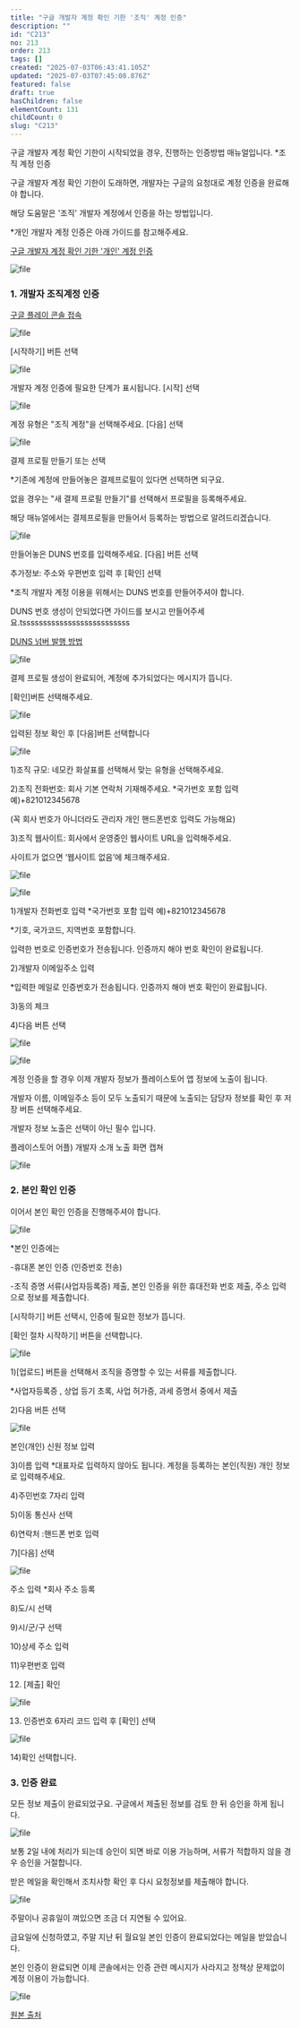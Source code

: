 ```yaml
---
title: "구글 개발자 계정 확인 기한 '조직' 계정 인증"
description: ""
id: "C213"
no: 213
order: 213
tags: []
created: "2025-07-03T06:43:41.105Z"
updated: "2025-07-03T07:45:08.876Z"
featured: false
draft: true
hasChildren: false
elementCount: 131
childCount: 0
slug: "C213"
---
```


구글 개발자 계정 확인 기한이 시작되었을 경우, 진행하는 인증방법 매뉴얼입니다. *조직 계정 인증



구글 개발자 계정 확인 기한이 도래하면, 개발자는 구글의 요청대로 계정 인증을 완료해야 합니다.

해당 도움말은 '조직' 개발자 계정에서 인증을 하는 방법입니다.

*개인 개발자 계정 인증은 아래 가이드를 참고해주세요.

[구글 개발자 계정 확인 기한 '개인' 계정 인증](https://box.eureka.codes/C212)

![file](/images/d271c4c8cfc7c5e9ce0c531c1060a28d.jpg)



### 1. 개발자 조직계정 인증



[구글 플레이 콘솔 접속](https://play.google.com/console/u/0/developers)



![file](/images/b820d797f632de8a0368e0b393364d76.jpg)

[시작하기] 버튼 선택



![file](/images/81b3de0a279b868b0c45fd4bed9456de.jpg)

개발자 계정 인증에 필요한 단계가 표시됩니다. [시작] 선택



![file](/images/2be7f4bc52405fb6371f797c379b94ec.jpg)

계정 유형은 "조직 계정"을 선택해주세요. [다음] 선택



![file](/images/74c5ea21e4576ebaed89e8b5c2bc5103.jpg)

결제 프로필 만들기 또는 선택

*기존에 계정에 만들어놓은 결제프로필이 있다면 선택하면 되구요.

없을 경우는 "새 결제 프로필 만들기"를 선택해서 프로필을 등록해주세요. 

해당 매뉴얼에서는 결제프로필을 만들어서 등록하는 방법으로 알려드리겠습니다. 



![file](/images/9926c2975294c19e49494305fe836fb0.jpg)

만들어놓은 DUNS 번호를 입력해주세요. [다음] 버튼 선택

추가정보: 주소와 우편번호 입력 후 [확인] 선택

*조직 개발자 계정 이용을 위해서는 DUNS 번호를 만들어주셔야 합니다. 

DUNS 번호 생성이 안되었다면 가이드를 보시고 만들어주세요.tssssssssssssssssssssssssss



[DUNS 넘버 발행 방법](https://box.eureka.codes/C035)



![file](/images/579e0d09bdef64f15c2a6cd73288611a.jpg)

결제 프로필 생성이 완료되어, 계정에 추가되었다는 메시지가 뜹니다.

[확인]버튼 선택해주세요.



![file](/images/9578b7ae39329d049f4de6695bacfb45.jpg)

입력된 정보 확인 후 [다음]버튼 선택합니다



![file](/images/ef943091383a3f5499095067bcd0efe3.jpg)

1)조직 규모: 네모칸 화살표를 선택해서 맞는 유형을 선택해주세요.

2)조직 전화번호: 회사 기본 연락처 기재해주세요. *국가번호 포함 입력 예)+821012345678

(꼭 회사 번호가 아니더라도 관리자 개인 핸드폰번호 입력도 가능해요)

3)조직 웹사이트: 회사에서 운영중인 웹사이트 URL을 입력해주세요.

사이트가 없으면 ‘웹사이트 없음’에 체크해주세요.

![file](/images/0289b4dfb729da7f45e007b759ad4448.jpg)



![file](/images/a2ad6bf1daf80d01a133e36d667322d3.jpg)

1)개발자 전화번호 입력 *국가번호 포함 입력 예)+821012345678

*기호, 국가코드, 지역번호 포함합니다.

입력한 번호로 인증번호가 전송됩니다. 인증까지 해야 번호 확인이 완료됩니다.

2)개발자 이메일주소 입력

*입력한 메일로 인증번호가 전송됩니다. 인증까지 해야 번호 확인이 완료됩니다.

3)동의 체크

4)다음 버튼 선택



![file](/images/cdf215b4aba90d4f495b34ac87940769.jpg)

![file](/images/9ff832f84692c0c5e5c6cb95db4bd2d9.jpg)

계정 인증을 할 경우 이제 개발자 정보가 플레이스토어 앱 정보에 노출이 됩니다. 

개발자 이름, 이메일주소 등이 모두 노출되기 때문에 노출되는 담당자 정보를 확인 후 저장 버튼 선택해주세요.

개발자 정보 노출은 선택이 아닌 필수 입니다. 



플레이스토어 어플)  개발자 소개 노출 화면 캡쳐

![file](/images/04e56fd6b87c2325f9f88bae3118f7a7.jpg)

### 

### 2. 본인 확인 인증



이어서 본인 확인 인증을 진행해주셔야 합니다.

![file](/images/544d8d3da6763de54148302d4d1bf835.jpg)

*본인 인증에는 

-휴대폰 본인 인증 (인증번호 전송)

-조직 증명 서류(사업자등록증) 제출, 본인 인증을 위한 휴대전화 번호 제출, 주소 입력으로 정보를 제출합니다.

[시작하기] 버튼 선택시, 인증에 필요한 정보가 뜹니다.

[확인 절차 시작하기] 버튼을 선택합니다.



![file](/images/4d544a5d361522837fac2750aa62d216.jpg)

1)[업로드] 버튼을 선택해서 조직을 증명할 수 있는 서류를 제출합니다.

*사업자등록증 , 상업 등기 초록, 사업 허가증, 과세 증명서 중에서 제출

2)다음 버튼 선택



![file](/images/cb403c5756e2c680688f55fbdc4de7f4.jpg)

본인(개인) 신원 정보 입력

3)이름 입력 *대표자로 입력하지 않아도 됩니다. 계정을 등록하는 본인(직원) 개인 정보로 입력해주세요.

4)주민번호 7자리 입력

5)이동 통신사 선택

6)연락처 :핸드폰 번호 입력

7)[다음] 선택



![file](/images/89cb17ef71dcfd816740b0687a4f00fe.jpg)

주소 입력 *회사 주소 등록

8)도/시 선택

9)시/군/구 선택

10)상세 주소 입력

11)우편번호 입력

12) [제출] 확인



![file](/images/f588a612bb42df47553540753f8427fd.jpg)

13) 인증번호 6자리 코드 입력 후 [확인] 선택



![file](/images/5d8aa6b7087ac18d3e1525346d38c7f2.jpg)

14)확인 선택합니다.



### 3. 인증 완료



모든 정보 제출이 완료되었구요. 구글에서 제출된 정보를 검토 한 뒤 승인을 하게 됩니다.

![file](/images/da9fb281020865be538765de676ef2e5.jpg)

보통 2일 내에  처리가 되는데 승인이 되면 바로 이용 가능하며, 서류가 적합하지 않을 경우 승인을 거절합니다.

받은 메일을 확인해서 조치사항 확인 후 다시 요청정보를 제출해야 합니다.



![file](/images/52129f0c5732b2c3134340ae885a9819.jpg)

주말이나 공휴일이 껴있으면 조금 더 지연될 수 있어요.

금요일에 신청하였고, 주말 지난 뒤 월요일 본인 인증이 완료되었다는 메일을 받았습니다. 

본인 인증이 완료되면 이제 콘솔에서는 인증 관련 메시지가 사라지고 정책상 문제없이 계정 이용이 가능합니다.

![file](/images/fe5eabf4e33c3795e85bc82b8dac8c15.jpg)



[원본 출처](https://documentation.swing2app.co.kr/knowledgebase/playstore/organization#id-3)
